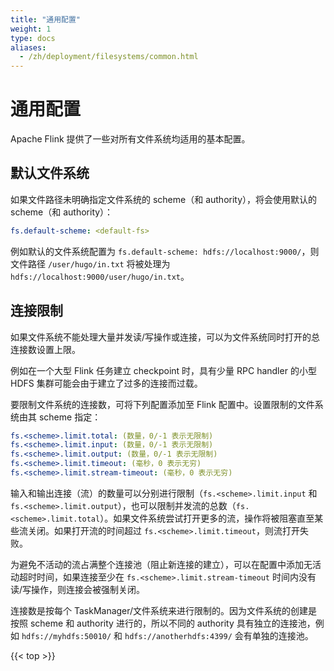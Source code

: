 ```yaml
---
title: "通用配置"
weight: 1
type: docs
aliases:
  - /zh/deployment/filesystems/common.html
---
```

<!--
Licensed to the Apache Software Foundation (ASF) under one
or more contributor license agreements.  See the NOTICE file
distributed with this work for additional information
regarding copyright ownership.  The ASF licenses this file
to you under the Apache License, Version 2.0 (the
"License"); you may not use this file except in compliance
with the License.  You may obtain a copy of the License at

  http://www.apache.org/licenses/LICENSE-2.0

Unless required by applicable law or agreed to in writing,
software distributed under the License is distributed on an
"AS IS" BASIS, WITHOUT WARRANTIES OR CONDITIONS OF ANY
KIND, either express or implied.  See the License for the
specific language governing permissions and limitations
under the License.
-->

# 通用配置

Apache Flink 提供了一些对所有文件系统均适用的基本配置。



## 默认文件系统

如果文件路径未明确指定文件系统的 scheme（和 authority），将会使用默认的 scheme（和 authority）：

```yaml
fs.default-scheme: <default-fs>
```

例如默认的文件系统配置为 `fs.default-scheme: hdfs://localhost:9000/`，则文件路径 `/user/hugo/in.txt` 将被处理为 `hdfs://localhost:9000/user/hugo/in.txt`。

## 连接限制

如果文件系统不能处理大量并发读/写操作或连接，可以为文件系统同时打开的总连接数设置上限。

例如在一个大型 Flink 任务建立 checkpoint 时，具有少量 RPC handler 的小型 HDFS 集群可能会由于建立了过多的连接而过载。

要限制文件系统的连接数，可将下列配置添加至 Flink 配置中。设置限制的文件系统由其 scheme 指定：

```yaml
fs.<scheme>.limit.total: (数量，0/-1 表示无限制)
fs.<scheme>.limit.input: (数量，0/-1 表示无限制)
fs.<scheme>.limit.output: (数量，0/-1 表示无限制)
fs.<scheme>.limit.timeout: (毫秒，0 表示无穷)
fs.<scheme>.limit.stream-timeout: (毫秒，0 表示无穷)
```

输入和输出连接（流）的数量可以分别进行限制（`fs.<scheme>.limit.input` 和 `fs.<scheme>.limit.output`），也可以限制并发流的总数（`fs.<scheme>.limit.total`）。如果文件系统尝试打开更多的流，操作将被阻塞直至某些流关闭。如果打开流的时间超过 `fs.<scheme>.limit.timeout`，则流打开失败。

为避免不活动的流占满整个连接池（阻止新连接的建立），可以在配置中添加无活动超时时间，如果连接至少在 `fs.<scheme>.limit.stream-timeout` 时间内没有读/写操作，则连接会被强制关闭。

连接数是按每个 TaskManager/文件系统来进行限制的。因为文件系统的创建是按照 scheme 和 authority 进行的，所以不同的 authority 具有独立的连接池，例如 `hdfs://myhdfs:50010/` 和 `hdfs://anotherhdfs:4399/` 会有单独的连接池。

{{< top >}}